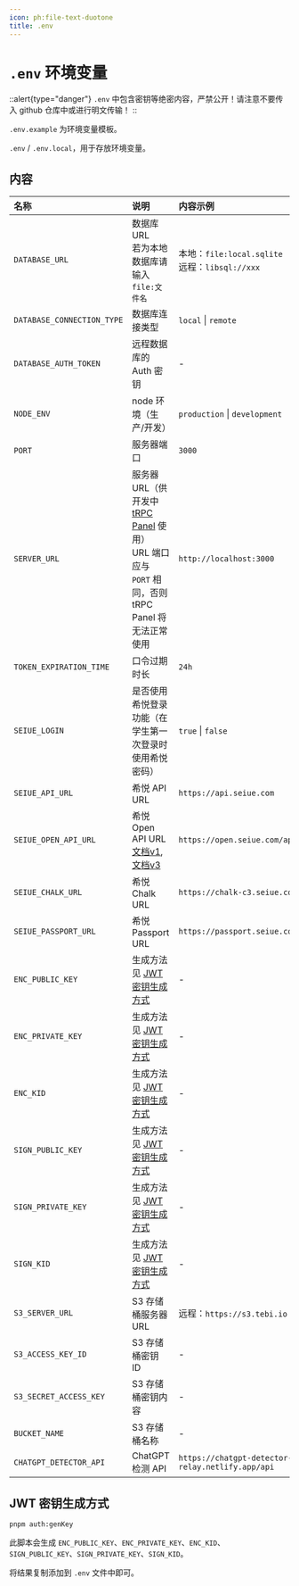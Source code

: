 ```yaml
---
icon: ph:file-text-duotone
title: .env
---
```


# `.env` 环境变量

::alert{type="danger"}
`.env` 中包含密钥等绝密内容，严禁公开！请注意不要传入 github 仓库中或进行明文传输！
::

`.env.example` 为环境变量模板。

`.env` / `.env.local`，用于存放环境变量。

## 内容

| 名称                       | 说明                                                                                                                                      | 内容示例                                          |
| :------------------------- | :---------------------------------------------------------------------------------------------------------------------------------------- | :------------------------------------------------ |
| `DATABASE_URL`             | 数据库 URL<br>若为本地数据库请输入 `file:文件名`                                                                                          | 本地：`file:local.sqlite`<br>远程：`libsql://xxx` |
| `DATABASE_CONNECTION_TYPE` | 数据库连接类型                                                                                                                            | `local` \|  `remote`                              |
| `DATABASE_AUTH_TOKEN`      | 远程数据库的 Auth 密钥                                                                                                                    | -                                                 |
| `NODE_ENV`                 | node 环境（生产/开发）                                                                                                                    | `production` \| `development`                     |
| `PORT`                     | 服务器端口                                                                                                                                | `3000`                                            |
| `SERVER_URL`               | 服务器 URL（供开发中 [tRPC Panel](https://github.com/iway1/trpc-panel) 使用）<br>URL 端口应与 `PORT` 相同，否则 tRPC Panel 将无法正常使用 | `http://localhost:3000`                           |
| `TOKEN_EXPIRATION_TIME`    | 口令过期时长                                                                                                                              | `24h`                                             |
| `SEIUE_LOGIN`              | 是否使用希悦登录功能（在学生第一次登录时使用希悦密码）                                                                                    | `true` \| `false`                                 |
| `SEIUE_API_URL`            | 希悦 API URL                                                                                                                              | `https://api.seiue.com`                           |
| `SEIUE_OPEN_API_URL`       | 希悦 Open API URL<br>[文档v1](https://open.seiue.com/docs/), [文档v3](https://open.seiue.com/docs/v3/)                                    | `https://open.seiue.com/api`                      |
| `SEIUE_CHALK_URL`          | 希悦 Chalk URL                                                                                                                            | `https://chalk-c3.seiue.com`                      |
| `SEIUE_PASSPORT_URL`       | 希悦 Passport URL                                                                                                                         | `https://passport.seiue.com`                      |
| `ENC_PUBLIC_KEY`           | 生成方法见 [JWT 密钥生成方式](#jwt-密钥生成方式)                                                                                          | -                                                 |
| `ENC_PRIVATE_KEY`          | 生成方法见 [JWT 密钥生成方式](#jwt-密钥生成方式)                                                                                          | -                                                 |
| `ENC_KID`                  | 生成方法见 [JWT 密钥生成方式](#jwt-密钥生成方式)                                                                                          | -                                                 |
| `SIGN_PUBLIC_KEY`          | 生成方法见 [JWT 密钥生成方式](#jwt-密钥生成方式)                                                                                          | -                                                 |
| `SIGN_PRIVATE_KEY`         | 生成方法见 [JWT 密钥生成方式](#jwt-密钥生成方式)                                                                                          | -                                                 |
| `SIGN_KID`                 | 生成方法见 [JWT 密钥生成方式](#jwt-密钥生成方式)                                                                                          | -                                                 |
| `S3_SERVER_URL`            | S3 存储桶服务器 URL                                                                                                                       | 远程：`https://s3.tebi.io`                        |
| `S3_ACCESS_KEY_ID`         | S3 存储桶密钥 ID                                                                                                                          | -                                                 |
| `S3_SECRET_ACCESS_KEY`     | S3 存储桶密钥内容                                                                                                                         | -                                                 |
| `BUCKET_NAME`              | S3 存储桶名称                                                                                                                             | -                                                 |
| `CHATGPT_DETECTOR_API`     | ChatGPT 检测 API                                                                                                                          | `https://chatgpt-detector-relay.netlify.app/api`  |

## JWT 密钥生成方式

```bash
pnpm auth:genKey
```

此脚本会生成 `ENC_PUBLIC_KEY`、`ENC_PRIVATE_KEY`、`ENC_KID`、`SIGN_PUBLIC_KEY`、`SIGN_PRIVATE_KEY`、`SIGN_KID`。

将结果复制添加到 `.env` 文件中即可。
